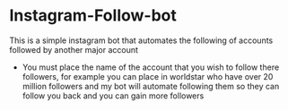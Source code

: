# Instagram-Follow-bot
This is a simple instagram bot that automates the following of accounts followed by another major account
  * You must place the name of the account that you wish to follow there followers, for example you can place in worldstar who have over 20 million followers and my bot will automate following them so they can follow you back and you can gain more followers
